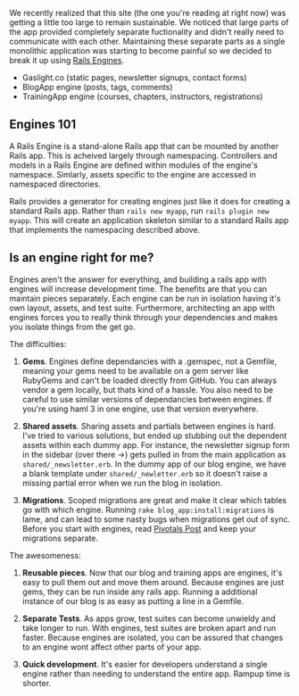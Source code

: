 We recently realized that this site (the one you're reading at right now) was getting a little too large to remain sustainable. We noticed that large parts of the app provided completely separate fuctionality and didn't really need to communicate with each other. Maintaining these separate parts as a single monolithic application was starting to become painful so we decided to break it up using [Rails Engines](http://edgeguides.rubyonrails.org/engines.html).


* Gaslight.co (static pages, newsletter signups, contact forms)
 * BlogApp engine (posts, tags, comments)
 * TrainingApp engine (courses, chapters, instructors, registrations)

## Engines 101

A Rails Engine is a stand-alone Rails app that can be mounted by another Rails app. This is acheived largely through namespacing. Controllers and models in a Rails Engine are defined within modules of the engine's namespace. Simlarly, assets specific to the engine are accessed in namespaced directories.

Rails provides a generator for creating engines just like it does for creating a standard Rails app. Rather than `rails new myapp`, run `rails plugin new myapp`. This will create an application skeleton similar to a standard Rails app that implements the namespacing described above.

## Is an engine right for me?

Engines aren't the answer for everything, and building a rails app with engines will increase development time. The benefits are that you can maintain pieces separately. Each engine can be run in isolation having it's own layout, assets, and test suite. Furthermore, architecting an app with engines forces you to really think through your dependencies and makes you isolate things from the get go.

The difficulties:

1. **Gems**. Engines define dependancies with a .gemspec, not a Gemfile, meaning your gems need to be available on a gem server like RubyGems and can't be loaded directly from GitHub. You can always vendor a gem locally, but thats kind of a hassle. You also need to be careful to use similar versions of dependancies between engines. If you're using haml 3 in one engine, use that version everywhere.

1. **Shared assets**. Sharing assets and partials between engines is hard. I've tried to various solutions, but ended up stubbing out the dependent assets within each dummy app. For instance, the newsletter signup form in the sidebar (over there &#8594;) gets pulled in from the main application as `shared/_newsletter.erb`. In the dummy app of our blog engine, we have a blank template under `shared/_newletter.erb` so it doesn't raise a missing partial error when we run the blog in isolation.

1. **Migrations**. Scoped migrations are great and make it clear which tables go with which engine. Running `rake blog_app:install:migrations` is lame, and can lead to some nasty bugs when migrations get out of sync. Before you start with engines, read [Pivotals Post](http://pivotallabs.com/leave-your-migrations-in-your-rails-engines/) and keep your migrations separate.

The awesomeness:

1. **Reusable pieces**. Now that our blog and training apps are engines, it's easy to pull them out and move them around. Because engines are just gems, they can be run inside any rails app. Running a additional instance of our blog is as easy as putting a line in a Gemfile.

1. **Separate Tests**. As apps grow, test suites can become unwieldy and take longer to run. With engines, test suites are broken apart and run faster. Because engines are isolated, you can be assured that changes to an engine wont affect other parts of your app.

1. **Quick development**. It's easier for developers understand a single engine rather than needing to understand the entire app. Rampup time is shorter.
